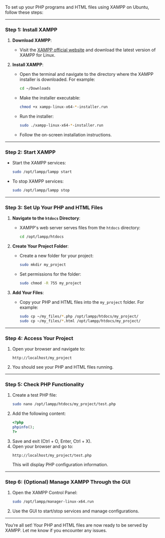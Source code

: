 To set up your PHP programs and HTML files using XAMPP on Ubuntu, follow these steps:

---

### Step 1: **Install XAMPP**
1. **Download XAMPP**:
   - Visit the [XAMPP official website](https://www.apachefriends.org/) and download the latest version of XAMPP for Linux.

2. **Install XAMPP**:
   - Open the terminal and navigate to the directory where the XAMPP installer is downloaded. For example:
     ```bash
     cd ~/Downloads
     ```
   - Make the installer executable:
     ```bash
     chmod +x xampp-linux-x64-*-installer.run
     ```
   - Run the installer:
     ```bash
     sudo ./xampp-linux-x64-*-installer.run
     ```
   - Follow the on-screen installation instructions.

---

### Step 2: **Start XAMPP**
- Start the XAMPP services:
  ```bash
  sudo /opt/lampp/lampp start
  ```
- To stop XAMPP services:
  ```bash
  sudo /opt/lampp/lampp stop
  ```

---

### Step 3: **Set Up Your PHP and HTML Files**
1. **Navigate to the `htdocs` Directory**:
   - XAMPP's web server serves files from the `htdocs` directory:
     ```bash
     cd /opt/lampp/htdocs
     ```

2. **Create Your Project Folder**:
   - Create a new folder for your project:
     ```bash
     sudo mkdir my_project
     ```
   - Set permissions for the folder:
     ```bash
     sudo chmod -R 755 my_project
     ```

3. **Add Your Files**:
   - Copy your PHP and HTML files into the `my_project` folder. For example:
     ```bash
     sudo cp ~/my_files/*.php /opt/lampp/htdocs/my_project/
     sudo cp ~/my_files/*.html /opt/lampp/htdocs/my_project/
     ```

---

### Step 4: **Access Your Project**
1. Open your browser and navigate to:
   ```
   http://localhost/my_project
   ```
2. You should see your PHP and HTML files running.

---

### Step 5: **Check PHP Functionality**
1. Create a test PHP file:
   ```bash
   sudo nano /opt/lampp/htdocs/my_project/test.php
   ```
2. Add the following content:
   ```php
   <?php
   phpinfo();
   ?>
   ```
3. Save and exit (Ctrl + O, Enter, Ctrl + X).
4. Open your browser and go to:
   ```
   http://localhost/my_project/test.php
   ```
   This will display PHP configuration information.

---

### Step 6: **(Optional) Manage XAMPP Through the GUI**
1. Open the XAMPP Control Panel:
   ```bash
   sudo /opt/lampp/manager-linux-x64.run
   ```
2. Use the GUI to start/stop services and manage configurations.

---

You’re all set! Your PHP and HTML files are now ready to be served by XAMPP. Let me know if you encounter any issues.